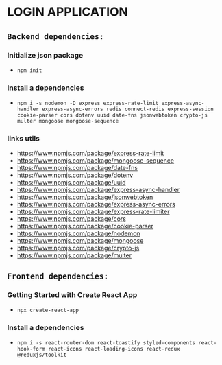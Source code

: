 # LOGIN APPLICATION

## `Backend dependencies:`

### Initialize json package

-   `npm init`

### Install a dependencies

-   `npm i -s nodemon -D express express-rate-limit express-async-handler express-async-errors redis connect-redis express-session cookie-parser cors dotenv uuid date-fns jsonwebtoken crypto-js multer mongoose mongoose-sequence`

### links utils

-   https://www.npmjs.com/package/express-rate-limit
-   https://www.npmjs.com/package/mongoose-sequence
-   https://www.npmjs.com/package/date-fns
-   https://www.npmjs.com/package/dotenv
-   https://www.npmjs.com/package/uuid
-   https://www.npmjs.com/package/express-async-handler
-   https://www.npmjs.com/package/jsonwebtoken
-   https://www.npmjs.com/package/express-async-errors
-   https://www.npmjs.com/package/express-rate-limiter
-   https://www.npmjs.com/package/cors
-   https://www.npmjs.com/package/cookie-parser
-   https://www.npmjs.com/package/nodemon
-   https://www.npmjs.com/package/mongoose
-   https://www.npmjs.com/package/crypto-js
-   https://www.npmjs.com/package/multer

## `Frontend dependencies:`

### Getting Started with Create React App

-   `npx create-react-app`

### Install a dependencies

-   `npm i -s react-router-dom react-toastify styled-components react-hook-form react-icons react-loading-icons react-redux @reduxjs/toolkit`
